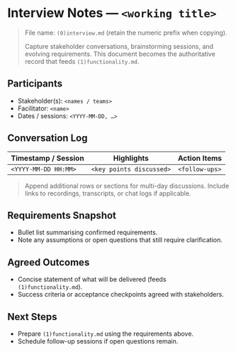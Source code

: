 # Interview Notes — `<working title>`

> File name: `(0)interview.md` (retain the numeric prefix when copying).
>
> Capture stakeholder conversations, brainstorming sessions, and evolving requirements. This document becomes the authoritative record that feeds `(1)functionality.md`.

## Participants
- Stakeholder(s): `<names / teams>`
- Facilitator: `<name>`
- Dates / sessions: `<YYYY-MM-DD, …>`

## Conversation Log
| Timestamp / Session | Highlights | Action Items |
|---------------------|------------|--------------|
| `<YYYY-MM-DD HH:MM>` | `<key points discussed>` | `<follow-ups>` |

> Append additional rows or sections for multi-day discussions. Include links to recordings, transcripts, or chat logs if applicable.

## Requirements Snapshot
- Bullet list summarising confirmed requirements.
- Note any assumptions or open questions that still require clarification.

## Agreed Outcomes
- Concise statement of what will be delivered (feeds `(1)functionality.md`).
- Success criteria or acceptance checkpoints agreed with stakeholders.

## Next Steps
- Prepare `(1)functionality.md` using the requirements above.
- Schedule follow-up sessions if open questions remain.
